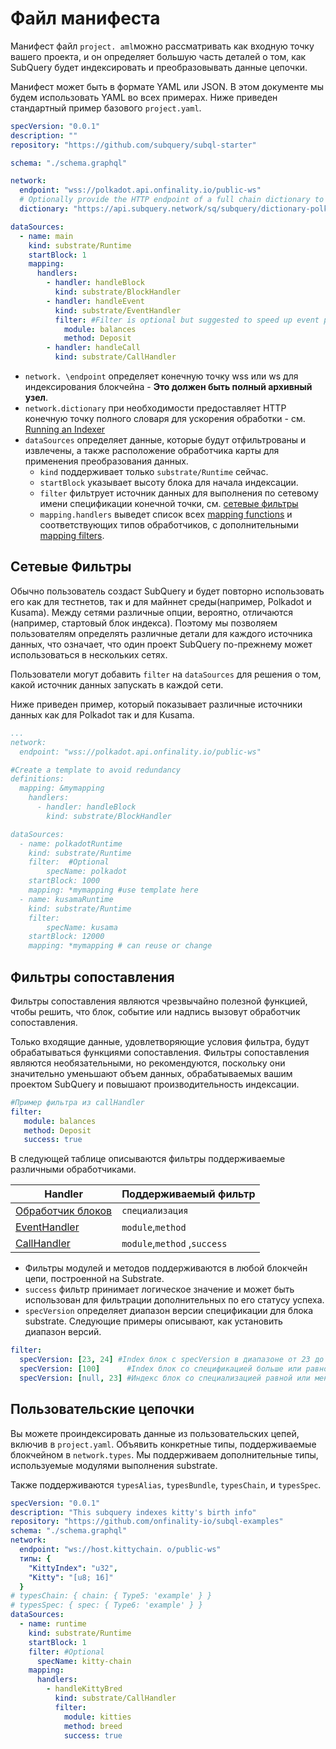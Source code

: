 # Файл манифеста

Манифест файл `project. aml`можно рассматривать как входную точку вашего проекта, и он определяет большую часть деталей о том, как SubQuery будет индексировать и преобразовывать данные цепочки.

Манифест может быть в формате YAML или JSON. В этом документе мы будем использовать YAML во всех примерах. Ниже приведен стандартный пример базового `project.yaml`.

``` yml
specVersion: "0.0.1"
description: ""
repository: "https://github.com/subquery/subql-starter"

schema: "./schema.graphql"

network:
  endpoint: "wss://polkadot.api.onfinality.io/public-ws"
  # Optionally provide the HTTP endpoint of a full chain dictionary to speed up processing
  dictionary: "https://api.subquery.network/sq/subquery/dictionary-polkadot"

dataSources:
  - name: main
    kind: substrate/Runtime
    startBlock: 1
    mapping:
      handlers:
        - handler: handleBlock
          kind: substrate/BlockHandler
        - handler: handleEvent
          kind: substrate/EventHandler
          filter: #Filter is optional but suggested to speed up event processing
            module: balances
            method: Deposit
        - handler: handleCall
          kind: substrate/CallHandler
```

- `network. \endpoint` определяет конечную точку wss или ws для индексирования блокчейна - **Это должен быть полный архивный узел**.
- `network.dictionary` при необходимости предоставляет HTTP конечную точку полного словаря для ускорения обработки - см. [Running an Indexer](../run/run.md#using-a-dictionary)
- `dataSources` определяет данные, которые будут отфильтрованы и извлечены, а также расположение обработчика карты для применения преобразования данных.
  - `kind` поддерживает только `substrate/Runtime` сейчас.
  - `startBlock` указывает высоту блока для начала индексации.
  - `filter` фильтрует источник данных для выполнения по сетевому имени спецификации конечной точки, см. [сетевые фильтры](#network-filters)
  - `mapping.handlers` выведет список всех [mapping functions](./mapping.md) и соответствующих типов обработчиков, с дополнительными [mapping filters](#mapping-filters).

## Сетевые Фильтры

Обычно пользователь создаст SubQuery и будет повторно использовать его как для тестнетов, так и для майннет среды(например, Polkadot и Kusama). Между сетями различные опции, вероятно, отличаются (например, стартовый блок индекса). Поэтому мы позволяем пользователям определять различные детали для каждого источника данных, что означает, что один проект SubQuery по-прежнему может использоваться в нескольких сетях.

Пользователи могут добавить `filter` на `dataSources` для решения о том, какой источник данных запускать в каждой сети.

Ниже приведен пример, который показывает различные источники данных как для Polkadot так и для Kusama.

```yaml
...
network:
  endpoint: "wss://polkadot.api.onfinality.io/public-ws"

#Create a template to avoid redundancy
definitions:
  mapping: &mymapping
    handlers:
      - handler: handleBlock
        kind: substrate/BlockHandler

dataSources:
  - name: polkadotRuntime
    kind: substrate/Runtime
    filter:  #Optional
        specName: polkadot
    startBlock: 1000
    mapping: *mymapping #use template here
  - name: kusamaRuntime
    kind: substrate/Runtime
    filter: 
        specName: kusama
    startBlock: 12000 
    mapping: *mymapping # can reuse or change
```

## Фильтры сопоставления

Фильтры сопоставления являются чрезвычайно полезной функцией, чтобы решить, что блок, событие или надпись вызовут обработчик сопоставления.

Только входящие данные, удовлетворяющие условия фильтра, будут обрабатываться функциями сопоставления. Фильтры сопоставления являются необязательными, но рекомендуются, поскольку они значительно уменьшают объем данных, обрабатываемых вашим проектом SubQuery и повышают производительность индексации.

```yaml
#Пример фильтра из callHandler
filter: 
   module: balances
   method: Deposit
   success: true
```

В следующей таблице описываются фильтры поддерживаемые различными обработчиками.

| Handler                                         | Поддерживаемый фильтр        |
| ----------------------------------------------- | ---------------------------- |
| [Обработчик блоков](./mapping.md#block-handler) | `специализация`              |
| [EventHandler](./mapping.md#event-handler)      | `module`,`method`            |
| [CallHandler](./mapping.md#call-handler)        | `module`,`method` ,`success` |


-  Фильтры модулей и методов поддерживаются в любой блокчейн цепи, построенной на Substrate.
- `success` фильтр принимает логическое значение и может быть использован для фильтрации дополнительных по его статусу успеха.
- `specVersion` определяет диапазон версии спецификации для блока substrate. Следующие примеры описывают, как установить диапазон версий.

```yaml
filter:
  specVersion: [23, 24] #Index блок с specVersion в диапазоне от 23 до 24 (включительно).
  specVersion: [100]      #Index блок со спецификацией больше или равно 100.
  specVersion: [null, 23] #Индекс блок со специализацией равной или менее 23.
```

## Пользовательские цепочки

Вы можете проиндексировать данные из пользовательских цепей, включив в `project.yaml`. Объявить конкретные типы, поддерживаемые блокчейном в `network.types`. Мы поддерживаем дополнительные типы, используемые модулями выполнения substrate.

Также поддерживаются `typesAlias`, `typesBundle`, `typesChain`, и `typesSpec`.

``` yml
specVersion: "0.0.1"
description: "This subquery indexes kitty's birth info"
repository: "https://github.com/onfinality-io/subql-examples"
schema: "./schema.graphql"
network:
  endpoint: "ws://host.kittychain. o/public-ws"
  типы: {
    "KittyIndex": "u32",
    "Kitty": "[u8; 16]"
  }
# typesChain: { chain: { Type5: 'example' } }
# typesSpec: { spec: { Type6: 'example' } }
dataSources:
  - name: runtime
    kind: substrate/Runtime
    startBlock: 1
    filter: #Optional
      specName: kitty-chain 
    mapping:
      handlers:
        - handleKittyBred
          kind: substrate/CallHandler
          filter:
            module: kitties
            method: breed
            success: true
```
